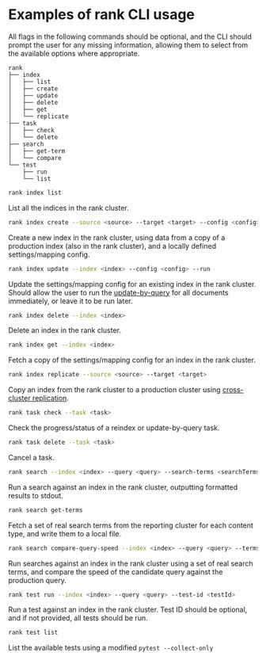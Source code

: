 # Examples of rank CLI usage

All flags in the following commands should be optional, and the CLI should prompt the user for any missing information, allowing them to select from the available options where appropriate.

```
rank
├── index
│   ├── list
│   ├── create
│   ├── update
│   ├── delete
│   ├── get
│   └── replicate
├── task
│   ├── check
│   └── delete
├── search
│   ├── get-term
│   └── compare
└── test
    ├── run
    └── list
```

```bash
rank index list
```

List all the indices in the rank cluster.

```bash
rank index create --source <source> --target <target> --config <config>
```

Create a new index in the rank cluster, using data from a copy of a production index (also in the rank cluster), and a locally defined settings/mapping config.

```bash
rank index update --index <index> --config <config> --run
```

Update the settings/mapping config for an existing index in the rank cluster. Should allow the user to run the [update-by-query](https://www.elastic.co/guide/en/elasticsearch/reference/current/docs-update-by-query.html) for all documents immediately, or leave it to be run later.

```bash
rank index delete --index <index>
```

Delete an index in the rank cluster.

```bash
rank index get --index <index>
```

Fetch a copy of the settings/mapping config for an index in the rank cluster.

```bash
rank index replicate --source <source> --target <target>
```

Copy an index from the rank cluster to a production cluster using [cross-cluster replication](https://www.elastic.co/guide/en/elasticsearch/reference/current/ccr-what-is.html).

```bash
rank task check --task <task>
```

Check the progress/status of a reindex or update-by-query task.

```bash
rank task delete --task <task>
```

Cancel a task.

```bash
rank search --index <index> --query <query> --search-terms <searchTerms>
```

Run a search against an index in the rank cluster, outputting formatted results to stdout.

```bash
rank search get-terms
```

Fetch a set of real search terms from the reporting cluster for each content type, and write them to a local file.

```bash
rank search compare-query-speed --index <index> --query <query> --terms <terms>
```

Run searches against an index in the rank cluster using a set of real search terms, and compare the speed of the candidate query against the production query.

```bash
rank test run --index <index> --query <query> --test-id <testId>
```

Run a test against an index in the rank cluster. Test ID should be optional, and if not provided, all tests should be run.

```bash
rank test list
```

List the available tests using a modified `pytest --collect-only`
